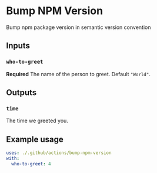 # Bump NPM Version

Bump npm package version in semantic version convention

## Inputs

### `who-to-greet`

**Required** The name of the person to greet. Default `"World"`.

## Outputs

### `time`

The time we greeted you.

## Example usage

```yaml
uses: ./.github/actions/bump-npm-version
with:
  who-to-greet: 4
```
